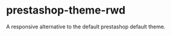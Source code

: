prestashop-theme-rwd
====================

A responsive alternative to the default prestashop default theme.